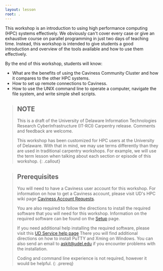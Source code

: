 ```yaml
---
layout: lesson
root: .
---
```


This workshop is an introduction to using high performance computing (HPC) systems effectively. We
obviously can't cover every case or give an exhaustive course on parallel programming in just two
days of teaching time. Instead, this workshop is intended to give students a good introduction and
overview of the tools available and how to use them effectively.

By the end of this workshop, students will know:
* What are the benefits of using the Caviness Community Cluster and how it compares to the other
  HPC systems.
* How to set up remote connections to Caviness.
* How to use the UNIX command line to operate a computer, navigate the file system, and write simple shell
  scripts.

> ## NOTE
>
> This is a draft of the University of Delaware Information Technologies Research CyberInfrastructure (IT-RCI) Carpentry release. Comments and feedback are welcome.
>
>
> This workshop has been customized for HPC users at the University of Delaware. With that in mind, we may use terms differently than they are used in traditional carpentry workshops. For example, 
> we will use the term lesson when talking about each section or episode of this workshop. 
{: .callout}

> ## Prerequisites
>
> You will need to have a Caviness user account for this workshop. For information on how to 
> get a Caviness account, please visit UD's HPC wiki page 
> [Caviness Account Requests](https://docs.hpc.udel.edu/abstract/caviness/account/account).
> 
> 
> You are also required to follow the directions to install the required software that you will need
> for this workshop. Information on the required software can be found on the [Setup](./setup/) page.
> 
> If you need additional help installing the required software, please visit this
> [UD Service help page](https://services.udel.edu/TDClient/32/Portal/KB/ArticleDet?ID=491) There
> you will find additional directions on how to install PuTTY and Xming on Windows.
> You can also send an email to [askit@udel.edu](mailto:askit@udel.edu) if you encounter problems with the installation.
> 
> 
> Coding and command line experience is not required, however it would be helpful. 
{: .prereq}
